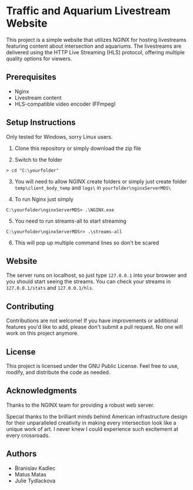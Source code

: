 # Traffic and Aquarium Livestream Website

This project is a simple website that utilizes NGINX for hosting livestreams featuring content about intersection and aquariums. The livestreams are delivered using the HTTP Live Streaming (HLS) protocol, offering multiple quality options for viewers.

## Prerequisites
- Nginx 
- Livestream content 
- HLS-compatible video encoder (FFmpeg)

## Setup Instructions
Only tested for Windows, sorry Linux users.

1. Clone this repository or simply download the zip file
   
3. Switch to the folder
 ```shell
> cd "C:\yourfolder"
```
3. You will need to allow NGINX create folders or simply just create folder `temp\client_body_temp` and `logs\` in `yourfolder\nginxServerMDS\`
 
5. To run Nginx just simply
```shell
C:\yourfolder\nginxServerMDS> .\NGINX.exe
```

5. You need to run streams-all to start streaming
```shell
C:\yourfolder\nginxServerMDSr> .\streams-all
```

6. This will pop up multiple command lines so don't be scared

   
## Website
The server runs on localhost, so just type `127.0.0.1` into your browser and you should start seeing the streams. You can check your streams in `127.0.0.1/stats` and `127.0.0.1/hls`.

## Contributing
Contributions are not welcome! If you have improvements or additional features you'd like to add, please don't submit a pull request. No one will work on this project anymore.

## License
This project is licensed under the GNU Public License. Feel free to use, modify, and distribute the code as needed.

## Acknowledgments
Thanks to the NGINX team for providing a robust web server.

Special thanks to the brilliant minds behind American infrastructure design for their unparalleled creativity in making every intersection look like a unique work of art. I never knew I could experience such excitement at every crossroads.

## Authors
- Branislav Kadlec
- Matus Matas
- Julie Tydlackova
